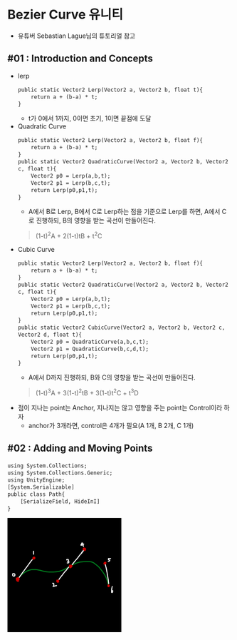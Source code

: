 # Bezier Curve 유니티
- 유튜버 Sebastian Lague님의 튜토리얼 참고
## #01 : Introduction and Concepts
- lerp
    ```
    public static Vector2 Lerp(Vector2 a, Vector2 b, float t){
        return a + (b-a) * t;
    }
    ```
    - t가 0에서 1까지, 0이면 초기, 1이면 끝점에 도달
- Quadratic Curve
    ```
    public static Vector2 Lerp(Vector2 a, Vector2 b, float f){
        return a + (b-a) * t;
    }
    public static Vector2 QuadraticCurve(Vector2 a, Vector2 b, Vector2 c, float t){
        Vector2 p0 = Lerp(a,b,t);
        Vector2 p1 = Lerp(b,c,t);
        return Lerp(p0,p1,t);
    }
    ```
    - A에서 B로 Lerp, B에서 C로 Lerp하는 점을 기준으로 Lerp를 하면, A에서 C로 진행하되, B의 영향을 받는 곡선이 만들어진다.
    > (1-t)<sup>2</sup>A + 2(1-t)tB + t<sup>2</sup>C
- Cubic Curve
    ```
    public static Vector2 Lerp(Vector2 a, Vector2 b, float f){
        return a + (b-a) * t;
    }
    public static Vector2 QuadraticCurve(Vector2 a, Vector2 b, Vector2 c, float t){
        Vector2 p0 = Lerp(a,b,t);
        Vector2 p1 = Lerp(b,c,t);
        return Lerp(p0,p1,t);
    }
    public static Vector2 CubicCurve(Vector2 a, Vector2 b, Vector2 c, Vector2 d, float t){
        Vector2 p0 = QuadraticCurve(a,b,c,t);
        Vector2 p1 = QuadraticCurve(b,c,d,t);
        return Lerp(p0,p1,t);
    }
    ```
    - A에서 D까지 진행하되, B와 C의 영향을 받는 곡선이 만들어진다.
    >  (1-t)<sup>3</sup>A + 3(1-t)<sup>2</sup>tB + 3(1-t)t<sup>2</sup>C + t<sup>3</sup>D
- 점이 지나는 point는 Anchor, 지나지는 않고 영향을 주는 point는 Control이라 하자
    - anchor가 3개라면, control은 4개가 필요(A 1개, B 2개, C 1개)
## #02 : Adding and Moving Points
```
using System.Collections;
using System.Collections.Generic;
using UnityEngine;
[System.Serializable]
public class Path{
    [SerializeField, HideInI]
}
```
![E02_points](./Unity/E02_points.png)